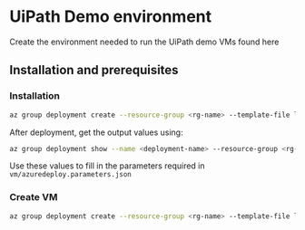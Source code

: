 # UiPath Demo environment

Create the environment needed to run the UiPath demo VMs found here

## Installation and prerequisites

### Installation

```bash
az group deployment create --resource-group <rg-name> --template-file lab/azuredeploy.json --name <deployment-name> --parameters lab/azuredeploy.parameters.json
```

After deployment, get the output values using:
```bash
az group deployment show --name <deployment-name> --resource-group <rg-name> --query properties.outputs -o json
```

Use these values to fill in the parameters required in `vm/azuredeploy.parameters.json`

### Create VM

```bash
az group deployment create --resource-group <rg-name> --template-file lab/azuredeploy.json --name <deployment-name> --parameters lab/azuredeploy.parameters.json
```

